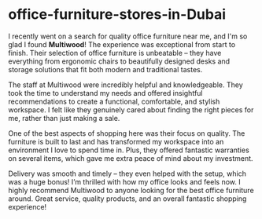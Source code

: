 # office-furniture-stores-in-Dubai

I recently went on a search for quality office furniture near me, and I'm so glad I found **Multiwood**! The experience was exceptional from start to finish. Their selection of office furniture is unbeatable – they have everything from ergonomic chairs to beautifully designed desks and storage solutions that fit both modern and traditional tastes.

The staff at Multiwood were incredibly helpful and knowledgeable. They took the time to understand my needs and offered insightful recommendations to create a functional, comfortable, and stylish workspace. I felt like they genuinely cared about finding the right pieces for me, rather than just making a sale.

One of the best aspects of shopping here was their focus on quality. The furniture is built to last and has transformed my workspace into an environment I love to spend time in. Plus, they offered fantastic warranties on several items, which gave me extra peace of mind about my investment.

Delivery was smooth and timely – they even helped with the setup, which was a huge bonus! I’m thrilled with how my office looks and feels now. I highly recommend Multiwood to anyone looking for the best office furniture around. Great service, quality products, and an overall fantastic shopping experience!
